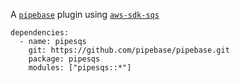 A [`pipebase`] plugin using [`aws-sdk-sqs`] 
```
dependencies:
  - name: pipesqs
    git: https://github.com/pipebase/pipebase.git
    package: pipesqs
    modules: ["pipesqs::*"]
```
[`pipebase`]: https://github.com/pipebase/pipebase
[`aws-sdk-sqs`]: https://github.com/awslabs/aws-sdk-rust/tree/main/sdk/sqs
